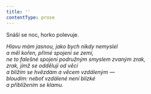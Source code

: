 ```yaml
---
title: ''
contentType: prose
---
```


<section>

Snáší se noc, horko polevuje.

_Hlavu mám jasnou, jako bych nikdy nemyslel  
a měl kořen, přímé spojení se zemí,  
ne to falešné spojení podružným smyslem zvaným zrak,  
zrak, jímž se odděluji od věcí  
a blížím se hvězdám a věcem vzdáleným —  
bloudím: neboť vzdálené není blízké  
a přiblížením se klamu._

</section>
